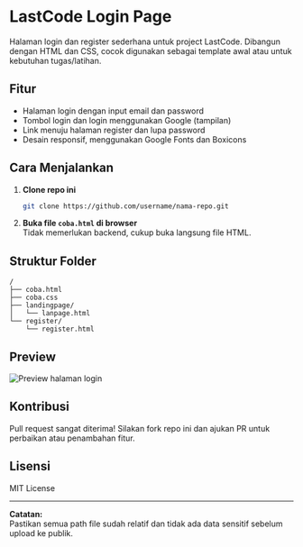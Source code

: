 # LastCode Login Page

Halaman login dan register sederhana untuk project LastCode. Dibangun dengan HTML dan CSS, cocok digunakan sebagai template awal atau untuk kebutuhan tugas/latihan.

## Fitur
- Halaman login dengan input email dan password
- Tombol login dan login menggunakan Google (tampilan)
- Link menuju halaman register dan lupa password
- Desain responsif, menggunakan Google Fonts dan Boxicons

## Cara Menjalankan
1. **Clone repo ini**  
   ```bash
   git clone https://github.com/username/nama-repo.git
   ```
2. **Buka file `coba.html` di browser**  
   Tidak memerlukan backend, cukup buka langsung file HTML.

## Struktur Folder
```
/
├── coba.html
├── coba.css
├── landingpage/
│   └── lanpage.html
└── register/
    └── register.html
```

## Preview
![Preview halaman login](preview.png) <!-- Ganti dengan nama file screenshot jika ada -->

## Kontribusi
Pull request sangat diterima! Silakan fork repo ini dan ajukan PR untuk perbaikan atau penambahan fitur.

## Lisensi
MIT License

---

**Catatan:**  
Pastikan semua path file sudah relatif dan tidak ada data sensitif sebelum upload ke publik.
